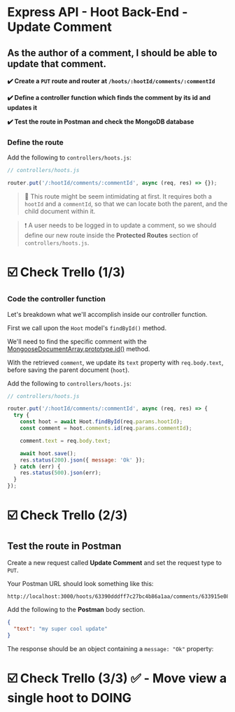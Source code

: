 # Express API - Hoot Back-End - Update Comment

## As the author of a comment, I should be able to update that comment.

**✔️ Create a `PUT` route and router at `/hoots/:hootId/comments/:commentId`**

**✔️ Define a controller function which finds the comment by its id and updates it**

**✔️ Test the route in Postman and check the MongoDB database**

### Define the route

Add the following to `controllers/hoots.js`:

```js
// controllers/hoots.js

router.put('/:hootId/comments/:commentId', async (req, res) => {});
```

> 🧠 This route might be seem intimidating at first. It requires both a `hootId` and a `commentId`, so that we can locate both the parent, and the child document within it.

> ❗ A user needs to be logged in to update a comment, so we should define our new route inside the **Protected Routes** section of `controllers/hoots.js`.

# ☑️ Check Trello (1/3)

### Code the controller function

Let's breakdown what we'll accomplish inside our controller function.

First we call upon the `Hoot` model's `findById()` method.

We'll need to find the specific comment with the [MongooseDocumentArray.prototype.id()](https://mongoosejs.com/docs/api.html#mongoosedocumentarray_MongooseDocumentArray-id) method. 

With the retrieved `comment`, we update its `text` property with `req.body.text`, before saving the parent document (`hoot`).

Add the following to `controllers/hoots.js`:

```js
// controllers/hoots.js

router.put('/:hootId/comments/:commentId', async (req, res) => {
  try {
    const hoot = await Hoot.findById(req.params.hootId);
    const comment = hoot.comments.id(req.params.commentId);

    comment.text = req.body.text;

    await hoot.save();
    res.status(200).json({ message: 'Ok' });
  } catch (err) {
    res.status(500).json(err);
  }
});
```

# ☑️ Check Trello (2/3)

## Test the route in Postman

Create a new request called **Update Comment** and set the request type to `PUT`.

Your Postman URL should look something like this:

```
http://localhost:3000/hoots/63390dddff7c27bc4b86a1aa/comments/633915e08845c5a891cd4bf2
```

Add the following to the **Postman** body section.

```json
{
  "text": "my super cool update"
}
```

The response should be an object containing a `message: "Ok"` property:

# ☑️ Check Trello (3/3)  ✅ - Move view a single hoot to DOING
